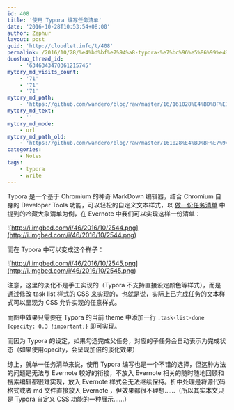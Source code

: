 ```yaml
---
id: 408
title: '使用 Typora 编写任务清单'
date: '2016-10-28T10:53:54+08:00'
author: Zephur
layout: post
guid: 'http://cloudlet.info/t/408'
permalink: /2016/10/28/%e4%bd%bf%e7%94%a8-typora-%e7%bc%96%e5%86%99%e4%bb%bb%e5%8a%a1%e6%b8%85%e5%8d%95/
duoshuo_thread_id:
    - '6346343470361215745'
mytory_md_visits_count:
    - '71'
    - '71'
    - '71'
mytory_md_path:
    - 'https://github.com/wandero/blog/raw/master/16/161028%E4%BD%BF%E7%94%A8%20Typora%20%E7%BC%96%E5%86%99%E4%BB%BB%E5%8A%A1%E6%B8%85%E5%8D%95.md'
mytory_md_text:
    - ''
mytory_md_mode:
    - url
mytory_md_path_old:
    - 'https://github.com/wandero/blog/raw/master/161028%E4%BD%BF%E7%94%A8%20Typora%20%E7%BC%96%E5%86%99%E4%BB%BB%E5%8A%A1%E6%B8%85%E5%8D%95.md'
categories:
    - Notes
tags:
    - typora
    - write
---
```


Typora 是一个基于 Chromium 的神奇 MarkDown 编辑器，结合 Chromium 自身的 Developer Tools 功能，可以轻松的自定义文本样式，以 [做一份任务清单](http://cloudlet.info/t/406) 中提到的冷藏大象清单为例，在 Evernote 中我们可以实现这样一份清单：

![http://i.imgbed.com/i/46/2016/10/2544.png](http://i.imgbed.com/i/46/2016/10/2544.png)

而在 Typora 中可以变成这个样子：

![http://i.imgbed.com/i/46/2016/10/2545.png](http://i.imgbed.com/i/46/2016/10/2545.png)

注意，这里的淡化不是手工实现的（Typora 不支持直接设定颜色等样式），而是通过修改 task list 样式的 CSS 来实现的，也就是说，实际上已完成任务的文本样式可以呈现为 CSS 允许实现的任意样式。

而图中效果只需要在 Typora 的当前 theme 中添加一行 `.task-list-done {opacity: 0.3 !important;}` 即可实现。

而因为 Typora 的设定，如果勾选完成父任务，对应的子任务会自动表示为完成状态（如果使用opacity，会呈现加倍的淡化效果）

综上，就单一任务清单来说，使用 Typora 编写也是一个不错的选择，但这种方法的问题是无法与 Evernote 较好的衔接，不放入 Evernote 相关的随时随地回顾和搜索编辑都很难实现，放入 Evernote 样式会无法继续保持。折中处理是将源代码格式或者 md 文件直接放入 Evernote ，但效果都很不理想……（所以其实本文只是 Typora 自定义 CSS 功能的一种展示……）